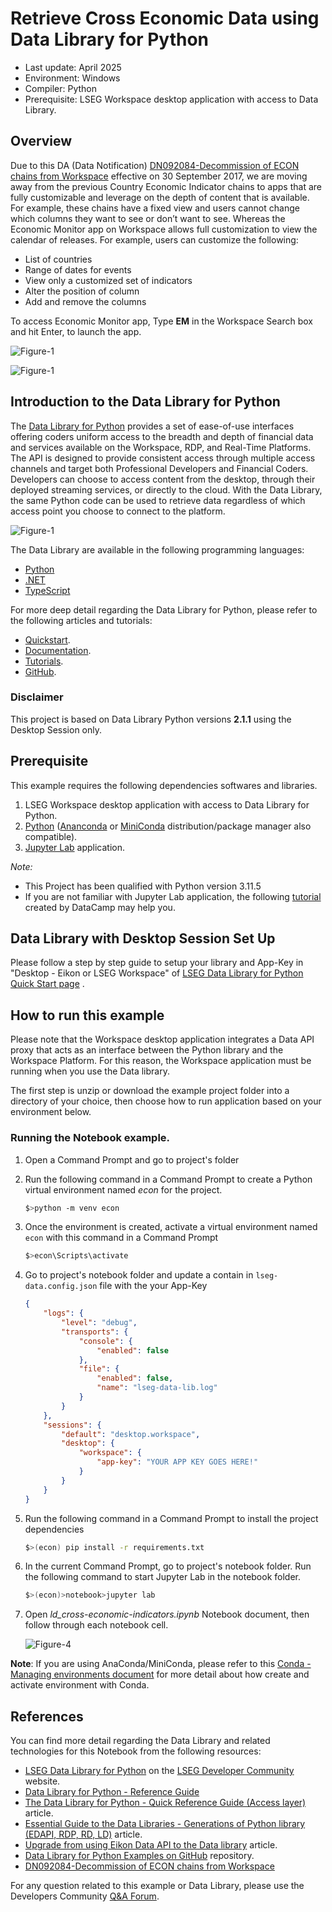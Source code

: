 # Retrieve Cross Economic Data using Data Library for Python
- Last update: April 2025
- Environment: Windows 
- Compiler: Python 
- Prerequisite: LSEG Workspace desktop application with access to Data Library.

## Overview

Due to this DA (Data Notification) [DN092084-Decommission of ECON chains from Workspace](https://myaccount.lseg.com/en/datanotification/DN092084) effective on 30 September 2017, we are moving away from the previous Country Economic Indicator chains to apps that are fully customizable and leverage on the depth of content that is available. For example, these chains have a fixed view and users cannot change which columns they want to see or don’t want to see. Whereas the Economic Monitor app on Workspace allows full customization to view the calendar of releases. For example, users can customize the following:

- List of countries
- Range of dates for events
- View only a customized set of indicators
- Alter the position of column
- Add and remove the columns

To access Economic Monitor app, Type **EM** in the Workspace Search box and hit Enter, to launch the app.

![Figure-1](images/econ_monitor_1.png "Economic Monitor app") 

![Figure-1](images/econ_monitor_2.png "Economic Monitor app")

## <a id="rdp_lib"></a>Introduction to the Data Library for Python

The [Data Library for Python](https://developers.lseg.com/en/api-catalog/lseg-data-platform/lseg-data-library-for-python) provides a set of ease-of-use interfaces offering coders uniform access to the breadth and depth of financial data and services available on the Workspace, RDP, and Real-Time Platforms. The API is designed to provide consistent access through multiple access channels and target both Professional Developers and Financial Coders. Developers can choose to access content from the desktop, through their deployed streaming services, or directly to the cloud. With the Data Library, the same Python code can be used to retrieve data regardless of which access point you choose to connect to the platform.

![Figure-1](images/datalib_image.png "Data Library Diagram") 

The Data Library are available in the following programming languages:

- [Python](https://developers.lseg.com/en/api-catalog/lseg-data-platform/lseg-data-library-for-python)
- [.NET](https://developers.lseg.com/en/api-catalog/lseg-data-platform/lseg-data-library-for-net)
- [TypeScript](https://developers.lseg.com/en/api-catalog/lseg-data-platform/lseg-data-library-for-typescript)

For more deep detail regarding the Data Library for Python, please refer to the following articles and tutorials:

- [Quickstart](https://developers.lseg.com/en/api-catalog/lseg-data-platform/lseg-data-library-for-python/quick-start).
- [Documentation](https://developers.lseg.com/en/api-catalog/lseg-data-platform/lseg-data-library-for-python/documentation).
- [Tutorials](https://developers.lseg.com/en/api-catalog/lseg-data-platform/lseg-data-library-for-python/tutorials).
- [GitHub](https://github.com/LSEG-API-Samples/Example.DataLibrary.Python).

### Disclaimer

This project is based on Data Library Python versions **2.1.1** using the Desktop Session only.

## <a id="prerequisite"></a>Prerequisite
This example requires the following dependencies softwares and libraries.
1. LSEG Workspace desktop application with access to Data Library for Python.
2. [Python](https://www.python.org/) ([Ananconda](https://www.anaconda.com/distribution/) or [MiniConda](https://docs.conda.io/en/latest/miniconda.html) distribution/package manager also compatible).
3. [Jupyter Lab](https://jupyter.org/) application.

*Note:* 
- This Project has been qualified with Python version 3.11.5
- If you are not familiar with Jupyter Lab application, the following [tutorial](https://www.datacamp.com/tutorial/tutorial-jupyter-notebook) created by DataCamp may help you.

## <a id="eikon_setup"></a>Data Library with Desktop Session Set Up

Please follow a step by step guide to setup your library and App-Key in "Desktop - Eikon or LSEG Workspace" of [LSEG Data Library for Python Quick Start page](https://developers.lseg.com/en/api-catalog/lseg-data-platform/lseg-data-library-for-python/quick-start) . 

## <a id="running"></a>How to run this example

Please note that the Workspace desktop application integrates a Data API proxy that acts as an interface between the Python library and the Workspace Platform. For this reason, the Workspace application must be running when you use the Data library.

The first step is unzip or download the example project folder into a directory of your choice, then choose how to run application based on your environment below.

### Running the Notebook example.

1. Open a Command Prompt and go to project's folder
2. Run the following command in a Command Prompt to create a Python virtual environment named *econ* for the project.

    ```bash
    $>python -m venv econ
    ```

3. Once the environment is created, activate a virtual environment named ```econ``` with this command in a Command Prompt

    ```bash
    $>econ\Scripts\activate
    ```

4. Go to project's notebook folder and update a contain in ```lseg-data.config.json``` file with the your App-Key

    ```json
    {
        "logs": {
            "level": "debug",
            "transports": {
                "console": {
                    "enabled": false
                },
                "file": {
                    "enabled": false,
                    "name": "lseg-data-lib.log"
                }
            }
        },
        "sessions": {
            "default": "desktop.workspace",
            "desktop": {
                "workspace": {
                    "app-key": "YOUR APP KEY GOES HERE!"
                }
            }
        }
    }
    ```

5. Run the following command in a Command Prompt to install the project dependencies

    ```bash
    $>(econ) pip install -r requirements.txt
    ```

6. In the current Command Prompt, go to project's notebook folder. Run the following command to start Jupyter Lab in the notebook folder.

    ```bash
    $>(econ)>notebook>jupyter lab
    ```

7. Open *ld_cross-economic-indicators.ipynb* Notebook document, then follow through each notebook cell.

    ![Figure-4](images/jupyter_notebook.png "Open the Notebook application") 

**Note**: If you are using AnaConda/MiniConda, please refer to this [Conda - Managing environments document](https://docs.conda.io/projects/conda/en/stable/user-guide/tasks/manage-environments.html) for more detail about how create and activate environment with Conda.

## <a id="references"></a>References

You can find more detail regarding the Data Library and related technologies for this Notebook from the following resources:

- [LSEG Data Library for Python](https://developers.lseg.com/en/api-catalog/lseg-data-platform/lseg-data-library-for-python) on the [LSEG Developer Community](https://developers.lseg.com/) website.
- [Data Library for Python - Reference Guide](https://developers.lseg.com/en/api-catalog/lseg-data-platform/lseg-data-library-for-python/documentation#reference-guide)
- [The Data Library for Python  - Quick Reference Guide (Access layer)](https://developers.lseg.com/en/article-catalog/article/the-data-library-for-python-quick-reference-guide-access-layer) article.
- [Essential Guide to the Data Libraries - Generations of Python library (EDAPI, RDP, RD, LD)](https://developers.lseg.com/en/article-catalog/article/essential-guide-to-the-data-libraries) article.
- [Upgrade from using Eikon Data API to the Data library](https://developers.lseg.com/en/article-catalog/article/Upgrade-from-using-Eikon-Data-API-to-the-Data-library) article.
- [Data Library for Python Examples on GitHub](https://github.com/LSEG-API-Samples/Example.DataLibrary.Python) repository.
- [DN092084-Decommission of ECON chains from Workspace](https://myaccount.lseg.com/en/datanotification/DN092084)

For any question related to this example or Data Library, please use the Developers Community [Q&A Forum](https://community.developers.refinitiv.com).